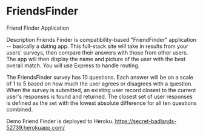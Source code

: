 # FriendsFinder

Friend Finder Application

Description
Friends Finder  is compatibility-based "FriendFinder" application -- basically a dating app. This full-stack site will take in results from your users' surveys, then compare their answers with those from other users. The app will then display the name and picture of the user with the best overall match.
You will use Express to handle routing. 

The  FriendsFinder survey has 10 questions. Each answer will be on a scale of 1 to 5 based on how much the user agrees or disagrees with a question. When the survey is submitted, an existing user record closest to the current user's responses is found and returned. The closest set of user responses is defined as the set with the lowest absolute difference for all ten questions combined.

Demo
Friend Finder is deployed to Heroku.
https://secret-badlands-52739.herokuapp.com/
